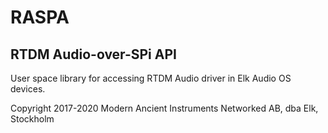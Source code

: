 # RASPA
## RTDM Audio-over-SPi API

User space library for accessing RTDM Audio driver in Elk Audio OS devices.

Copyright 2017-2020 Modern Ancient Instruments Networked AB, dba Elk, Stockholm